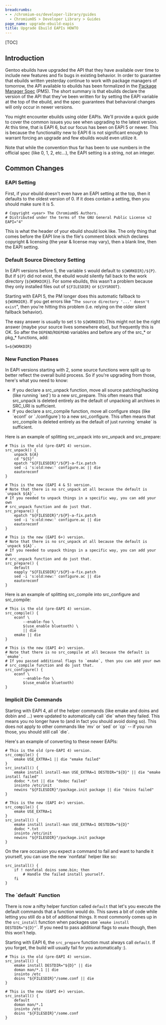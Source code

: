 ```yaml
---
breadcrumbs:
- - /chromium-os/developer-library/guides
  - ChromiumOS > Developer Library > Guides
page_name: upgrade-ebuild-eapis
title: Upgrade Ebuild EAPIs HOWTO
---
```


[TOC]

## Introduction

Gentoo ebuilds have upgraded the API that they have available over time to
include new features and fix bugs in existing behavior. In order to guarantee
that ebuilds written yesterday continue to work with package managers of
tomorrow, the API available to ebuilds has been formalized in the [Package
Manager Spec](http://wiki.gentoo.org/wiki/Project:PMS) (PMS). The short summary
is that ebuilds declare the version of the API that they've been written for by
setting the EAPI variable at the top of the ebuild, and the spec guarantees that
behavioral changes will only occur in newer versions.

You might encounter ebuilds using older EAPIs. We'll provide a quick guide to
cover the common issues you see when upgrading to the latest version. At this
time, that is EAPI 6, but our focus has been on EAPI 5 or newer. This is because
the functionality new to EAPI 6 is not significant enough to warrant forcing an
upgrade and few ebuilds would even utilize it.

Note that while the convention thus far has been to use numbers in the official
spec (like 0, 1, 2, etc...), the EAPI setting is a string, not an integer.

## Common Changes

### EAPI Setting

First, if your ebuild doesn't even have an EAPI setting at the top, then it
defaults to the oldest version of 0. If it does contain a setting, then you
should make sure it is 5.

```none
# Copyright <year> The ChromiumOS Authors.
# Distributed under the terms of the GNU General Public License v2
EAPI="4"
```

This is what the header of your ebuild should look like. The only thing that
comes before the EAPI line is the file's comment block which declares copyright
& licensing (the year & license may vary), then a blank line, then the EAPI
setting.

### Default Source Directory Setting

In EAPI versions before 5, the variable `S` would default to `${WORKDIR}/${P}`.
But if `${P}` did not exist, the ebuild would silently fall back to the work
directory (`${WORKDIR}`). For some ebuilds, this wasn't a problem because they
only installed files out of `${FILESDIR}` or `${SYSROOT}`.

Starting with EAPI 5, the PM longer does this automatic fallback to
`${WORKDIR}`. If you get errors like "`The source directory '...' doesn't
exist`", then you're hitting this problem (i.e. relying on the older silent
fallback behavior).

The easy answer is usually to set `S` to `${WORKDIR}`.This might not be the
right answer (maybe your source lives somewhere else), but frequently this is
OK. So after the `DEPEND`/`RDEPEND` variables and before any of the src_\* or
pkg_\* functions, add:

```none
S=${WORKDIR}
```

### New Function Phases

In EAPI versions starting with 2, some source functions were split up to better
reflect the overall build process. So if you're upgrading from those, here's
what you need to know:

*   If you declare a src_unpack function, move all source
            patching/hacking (like running \`sed\`) to a new src_prepare. This
            often means that src_unpack is deleted entirely as the default of
            unpacking all archives in SRC_URI is sufficient.
*   If you declare a src_compile function, move all configure steps
            (like \`econf\` or \`./configure\`) to a new src_configure. This
            often means that src_compile is deleted entirely as the default of
            just running \`emake\` is sufficient.

Here is an example of splitting src_unpack into src_unpack and src_prepare:

```none
# This is the old (pre-EAPI 4) version.
src_unpack() {
    unpack ${A}
    cd "${S}"
    epatch "${FILESDIR}"/${P}-a-fix.patch
    sed -i 's:old:new:' configure.ac || die
    eautoreconf
}
```

```none
# This is the new (EAPI 4 & 5) version.
# Note that there is no src_unpack at all because the default is `unpack ${A}`.
# If you needed to unpack things in a specific way, you can add your own
# src_unpack function and do just that.
src_prepare() {
    epatch "${FILESDIR}"/${P}-a-fix.patch
    sed -i 's:old:new:' configure.ac || die
    eautoreconf
}
```

```none
# This is the new (EAPI 6+) version.
# Note that there is no src_unpack at all because the default is `unpack ${A}`.
# If you needed to unpack things in a specific way, you can add your own
# src_unpack function and do just that.
src_prepare() {
    default
    eapply "${FILESDIR}"/${P}-a-fix.patch
    sed -i 's:old:new:' configure.ac || die
    eautoreconf
}
```

Here is an example of splitting src_compile into src_configure and src_compile:

```none
# This is the old (pre-EAPI 4) version.
src_compile() {
    econf \
        --enable-foo \
        $(use_enable bluetooth) \
        || die
    emake || die
}
```

```none
# This is the new (EAPI 4+) version.
# Note that there is no src_compile at all because the default is `emake`.
# If you passed additional flags to `emake`, then you can add your own
# src_compile function and do just that.
src_configure() {
    econf \
        --enable-foo \
        $(use_enable bluetooth)
}
```

### Implicit Die Commands

Starting with EAPI 4, all of the helper commands (like emake and doins and dobin
and ...) were updated to automatically call \`die\` when they failed. This means
you no longer have to (and in fact you should avoid doing so). This does not
apply to other commands like \`mv\` or \`sed\` or \`cp\` -- if you run those,
you should still call \`die\`.

Here's an example of converting to these newer EAPIs:

```none
# This is the old (pre-EAPI 4) version.
src_compile() {
    emake USE_EXTRA=1 || die "emake failed"
}
src_install() {
    emake install install-man USE_EXTRA=1 DESTDIR="${D}" || die "emake install failed"
    dodoc *.txt || die "dodoc failed"
    insinto /etc/init
    newins "${FILESDIR}"/package.init package || die "doins failed"
}
```

```none
# This is the new (EAPI 4+) version.
src_compile() {
    emake USE_EXTRA=1
}
src_install() {
    emake install install-man USE_EXTRA=1 DESTDIR="${D}"
    dodoc *.txt
    insinto /etc/init
    newins "${FILESDIR}"/package.init package
}
```

On the rare occasion you expect a command to fail and want to handle it
yourself, you can use the new \`nonfatal\` helper like so:

```none
src_install() {
    if ! nonfatal doins some.bin; then
        # Handle the failed install yourself.
    fi
}
```

### The \`default\` Function

There is now a nifty helper function called `default` that let's you execute the
default commands that a function would do. This saves a bit of code while
letting you still do a bit of additional things. It most commonly comes up in
the `src_install` function when packages use \``emake install DESTDIR="${D}"`\`.
If you need to pass additional flags to `emake` though, then this won't help.

Starting with EAPI 6, the `src_prepare` function must always call `default`. If
you forget, the build will usually fail for you automatically :).

```none
# This is the old (pre-EAPI 4) version.
src_install() {
    emake install DESTDIR="${D}" || die
    doman man/*.1 || die
    insinto /etc
    doins "${FILESDIR}"/some.conf || die
}
```

```none
# This is the new (EAPI 4+) version.
src_install() {
    default
    doman man/*.1
    insinto /etc
    doins "${FILESDIR}"/some.conf
}
```
